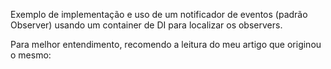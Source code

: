 Exemplo de implementação e uso de um notificador de eventos (padrão Observer) usando um container de DI para localizar os observers.

Para melhor entendimento, recomendo a leitura do meu artigo que originou o mesmo:

